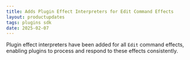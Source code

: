```yaml
---
title: Adds Plugin Effect Interpreters for Edit Command Effects  
layout: productupdates  
tags: plugins sdk  
date: 2025-02-07  
---
```


Plugin effect interpreters have been added for all `Edit` command effects, enabling plugins to process and respond to these effects consistently.  
